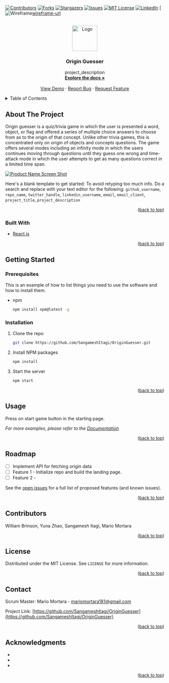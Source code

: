 <div id="top"></div>




<!-- PROJECT SHIELDS -->
<!--
*** I'm using markdown "reference style" links for readability.
*** Reference links are enclosed in brackets [ ] instead of parentheses ( ).
*** See the bottom of this document for the declaration of the reference variables
*** for contributors-url, forks-url, etc. This is an optional, concise syntax you may use.
*** https://www.markdownguide.org/basic-syntax/#reference-style-links
-->
[![Contributors][contributors-shield]][contributors-url]
[![Forks][forks-shield]][forks-url]
[![Stargazers][stars-shield]][stars-url]
[![Issues][issues-shield]][issues-url]
[![MIT License][license-shield]][license-url]
[![LinkedIn][linkedin-shield]][linkedin-url]
[![Wireframe][wireframe-shield][wireframe-url]


<!-- PROJECT LOGO -->
<br />
<div align="center">
  <a href="https://github.com/SangameshItagi/OriginGuesser">
    <img src="images/logo.png" alt="Logo" width="80" height="80">
  </a>

<h3 align="center">Origin Guesser</h3>

  <p align="center">
    project_description
    <br />
    <a href="https://github.com/SangameshItagi/OriginGuesser"><strong>Explore the docs »</strong></a>
    <br />
    <br />
    <a href="https://github.com/SangameshItagi/OriginGuesser">View Demo</a>
    ·
    <a href="https://github.com/SangameshItagi/OriginGuesser/issues">Report Bug</a>
    ·
    <a href="https://github.com/SangameshItagi/OriginGuesser/issues">Request Feature</a>
  </p>
</div>



<!-- TABLE OF CONTENTS -->
<details>
  <summary>Table of Contents</summary>
  <ol>
    <li>
      <a href="#about-the-project">About The Project</a>
      <ul>
        <li><a href="#built-with">Built With</a></li>
      </ul>
    </li>
    <li>
      <a href="#getting-started">Getting Started</a>
      <ul>
        <li><a href="#prerequisites">Prerequisites</a></li>
        <li><a href="#installation">Installation</a></li>
      </ul>
    </li>
    <li><a href="#usage">Usage</a></li>
    <li><a href="#roadmap">Roadmap</a></li>
    <li><a href="#contributors">Contributing</a></li>
    <li><a href="#license">License</a></li>
    <li><a href="#contact">Contact</a></li>
    <li><a href="#acknowledgments">Acknowledgments</a></li>
  </ol>
</details>



<!-- ABOUT THE PROJECT -->
## About The Project
Origin guesser is a quiz/trivia game in which the user is presented a word, object, or flag and offered a series of multiple choice answers to choose from as to the origin of that concept.  Unlike other trivia games, this is concentrated only on origin of objects and concepts questions.  The game offers several modes including an infinity mode in which the users continues moving through questions until they guess one wrong and time-attack mode in which the user attempts to get as many questions correct in a limited time span.



[![Product Name Screen Shot][product-screenshot]](https://example.com)

Here's a blank template to get started: To avoid retyping too much info. Do a search and replace with your text editor for the following: `github_username`, `repo_name`, `twitter_handle`, `linkedin_username`, `email`, `email_client`, `project_title`, `project_description`

<p align="right">(<a href="#top">back to top</a>)</p>



### Built With

* [React.js](https://reactjs.org/)

<p align="right">(<a href="#top">back to top</a>)</p>



<!-- GETTING STARTED -->
## Getting Started

### Prerequisites

This is an example of how to list things you need to use the software and how to install them.
* npm
  ```sh
  npm install npm@latest -g
  ```

### Installation

1. Clone the repo
   ```sh
   git clone https://github.com/SangameshItagi/OriginGuesser.git
   ```
2. Install NPM packages
   ```sh
   npm install
   ```
3. Start the server
   ```js
   npm start
   ```

<p align="right">(<a href="#top">back to top</a>)</p>



<!-- USAGE EXAMPLES -->
## Usage

Press on start game button in the starting page.

_For more examples, please refer to the [Documentation](https://www.originguesser.com)_

<p align="right">(<a href="#top">back to top</a>)</p>



<!-- ROADMAP -->
## Roadmap

- [ ] Implement API for fetching origin data
- [ ] Feature 1 - Initialize repo and build the landing page.
- [ ] Feature 2 - 

See the [open issues](https://github.com/SangameshItagi/OriginGuesser/issues) for a full list of proposed features (and known issues).

<p align="right">(<a href="#top">back to top</a>)</p>



<!-- CONTRIBUTORS -->
## Contributors

William Brinson,
Yuna Zhao,
Sangamesh Itagi,
Mario Mortara

<p align="right">(<a href="#top">back to top</a>)</p>



<!-- LICENSE -->
## License

Distributed under the MIT License. See `LICENSE` for more information.

<p align="right">(<a href="#top">back to top</a>)</p>



<!-- CONTACT -->
## Contact

Scrum Master: 
Mario Mortara - mariomortara181@gmail.com

Project Link: [https://github.com/SangameshItagi/OriginGuesser](https://github.com/SangameshItagi/OriginGuesser)

<p align="right">(<a href="#top">back to top</a>)</p>



<!-- ACKNOWLEDGMENTS -->
## Acknowledgments

* []()
* []()
* []()

<p align="right">(<a href="#top">back to top</a>)</p>

<!-- MARKDOWN LINKS & IMAGES -->
<!-- https://www.markdownguide.org/basic-syntax/#reference-style-links -->
[contributors-shield]: https://img.shields.io/github/contributors/SangameshItagi/OriginGuesser.svg?style=for-the-badge
[contributors-url]: https://github.com/SangameshItagi/OriginGuesser/graphs/contributors
[forks-shield]: https://img.shields.io/github/forks/SangameshItagi/OriginGuesser.svg?style=for-the-badge
[forks-url]: https://github.com/SangameshItagi/OriginGuesser/network/members
[stars-shield]: https://img.shields.io/github/stars/SangameshItagi/OriginGuesser.svg?style=for-the-badge
[stars-url]: https://github.com/SangameshItagi/OriginGuesser/stargazers
[issues-shield]: https://img.shields.io/github/issues/SangameshItagi/OriginGuesser.svg?style=for-the-badge
[issues-url]: https://github.com/SangameshItagi/OriginGuesser/issues
[license-shield]: https://img.shields.io/github/license/SangameshItagi/OriginGuesser.svg?style=for-the-badge
[license-url]: https://github.com/SangameshItagi/OriginGuesser/blob/master/LICENSE.txt
[linkedin-shield]: https://img.shields.io/badge/-LinkedIn-black.svg?style=for-the-badge&logo=linkedin&colorB=555
[linkedin-url]: https://linkedin.com/in/linkedin_username
[product-screenshot]: images/screenshot.png
[wireframe-url]: https://github.com/SangameshItagi/origin-guesser/tree/main/Wireframes
[wireframe-shield]: https://img.shields.io/badge/%20%20%20-Wireframe-red
